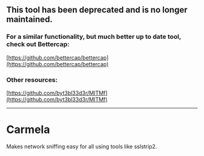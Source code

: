 ## This tool has been deprecated and is no longer maintained.
### For a similar functionality, but much better up to date tool, check out Bettercap:
[https://github.com/bettercap/bettercap](https://github.com/bettercap/bettercap)
### Other resources:
[https://github.com/byt3bl33d3r/MITMf](https://github.com/byt3bl33d3r/MITMf)

***

# Carmela
Makes network sniffing easy for all using tools like sslstrip2.



